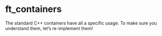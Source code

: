 # ft_containers
The standard C++ containers have all a specific usage. To make sure you understand them, let’s re-implement them!
